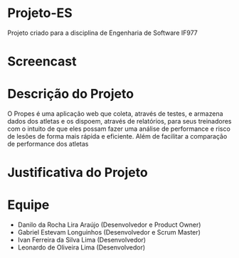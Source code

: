 # Projeto-ES
Projeto criado para a disciplina de Engenharia de Software IF977

# Screencast

# Descrição do Projeto
O Propes é uma aplicação web que coleta, através de testes, e armazena dados dos atletas e os dispoem, através de relatórios, para seus treinadores com o intuito de que eles possam fazer uma análise de performance e risco de lesões de forma mais rápida e eficiente. Além de facilitar a comparação de performance dos atletas   


# Justificativa do Projeto

# Equipe

* Danilo da Rocha Lira Araújo (Desenvolvedor e Product Owner)
* Gabriel Estevam Longuinhos (Desenvolvedor e Scrum Master)
* Ivan Ferreira da Silva Lima  (Desenvolvedor)
* Leonardo de Oliveira Lima (Desenvolvedor)
